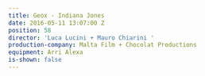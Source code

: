 ```yaml
---
title: Geox - Indiana Jones
date: 2016-05-11 13:07:00 Z
position: 58
director: 'Luca Lucini + Mauro Chiarini '
production-company: Malta Film + Chocolat Productions
equipment: Arri Alexa
is-shown: false
---
```


